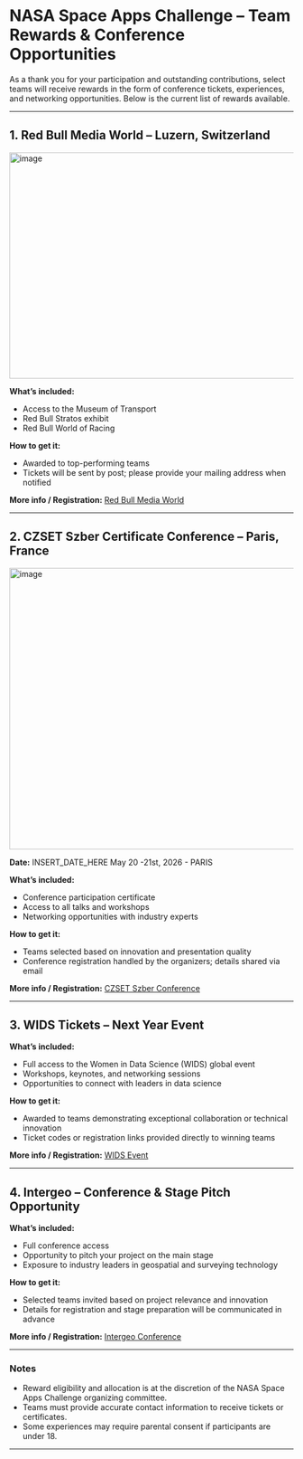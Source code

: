 # NASA Space Apps Challenge – Team Rewards & Conference Opportunities

As a thank you for your participation and outstanding contributions, select teams will receive rewards in the form of conference tickets, experiences, and networking opportunities. Below is the current list of rewards available.  

---

## 1. Red Bull Media World – Luzern, Switzerland

<img width="800" height="400" alt="image" src="https://github.com/user-attachments/assets/d56532cf-30b8-4418-bdc0-ccff403ebd9f" />


**What’s included:**
- Access to the Museum of Transport
- Red Bull Stratos exhibit
- Red Bull World of Racing

**How to get it:**
- Awarded to top-performing teams
- Tickets will be sent by post; please provide your mailing address when notified

**More info / Registration:** [Red Bull Media World](INSERT_LINK_HERE)  

---

## 2. CZSET Szber Certificate Conference – Paris, France
<img width="734" height="498" alt="image" src="https://github.com/user-attachments/assets/f295d217-3381-4c19-805b-e0357c5cc8cd" />

**Date:** INSERT_DATE_HERE
May 20 -21st, 2026 - PARIS

**What’s included:**
- Conference participation certificate
- Access to all talks and workshops
- Networking opportunities with industry experts

**How to get it:**
- Teams selected based on innovation and presentation quality
- Conference registration handled by the organizers; details shared via email

**More info / Registration:** [CZSET Szber Conference](INSERT_LINK_HERE)  

---

## 3. WIDS Tickets – Next Year Event
**What’s included:**
- Full access to the Women in Data Science (WIDS) global event
- Workshops, keynotes, and networking sessions
- Opportunities to connect with leaders in data science

**How to get it:**
- Awarded to teams demonstrating exceptional collaboration or technical innovation
- Ticket codes or registration links provided directly to winning teams

**More info / Registration:** [WIDS Event](INSERT_LINK_HERE)  

---

## 4. Intergeo – Conference & Stage Pitch Opportunity
**What’s included:**
- Full conference access
- Opportunity to pitch your project on the main stage
- Exposure to industry leaders in geospatial and surveying technology

**How to get it:**
- Selected teams invited based on project relevance and innovation
- Details for registration and stage preparation will be communicated in advance

**More info / Registration:** [Intergeo Conference](INSERT_LINK_HERE)  

---

### Notes
- Reward eligibility and allocation is at the discretion of the NASA Space Apps Challenge organizing committee.
- Teams must provide accurate contact information to receive tickets or certificates.
- Some experiences may require parental consent if participants are under 18.

---

